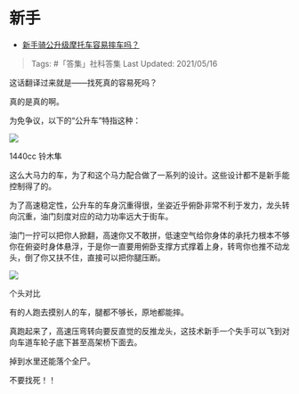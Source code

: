 # 新手

- [新手骑公升级摩托车容易摔车吗？](https://www.zhihu.com/question/453000829/answer/1833110563)
 
>Tags: #「答集」社科答集
>Last Updated: 2021/05/16

这话翻译过来就是——找死真的容易死吗？

真的是真的啊。

为免争议，以下的“公升车”特指这种：

![](https://pic1.zhimg.com/80/v2-91bd2998e0c679c1894ebf021658e6b6_1440w.jpg?source=c8b7c179)

1440cc 铃木隼

这么大马力的车，为了和这个马力配合做了一系列的设计。这些设计都不是新手能控制得了的。

为了高速稳定性，公升车的车身沉重得很，坐姿近乎俯卧非常不利于发力，龙头转向沉重，油门刻度对应的动力功率远大于街车。

油门一拧可以把你人掀翻，高速你又不敢拼，低速空气给你身体的承托力根本不够你在俯姿时身体悬浮，于是你一直要用俯卧支撑方式撑着上身，转弯你也推不动龙头，倒了你又扶不住，直接可以把你腿压断。

![](https://pica.zhimg.com/80/v2-6f92cc068d20ea7638ec5d84edf5395a_1440w.jpg?source=c8b7c179)

个头对比

有的人跑去摸别人的车，腿都不够长，原地都能摔。

真跑起来了，高速压弯转向要反直觉的反推龙头，这技术新手一个失手可以飞到对向车道车轮子底下甚至高架桥下面去。

掉到水里还能落个全尸。

不要找死！！